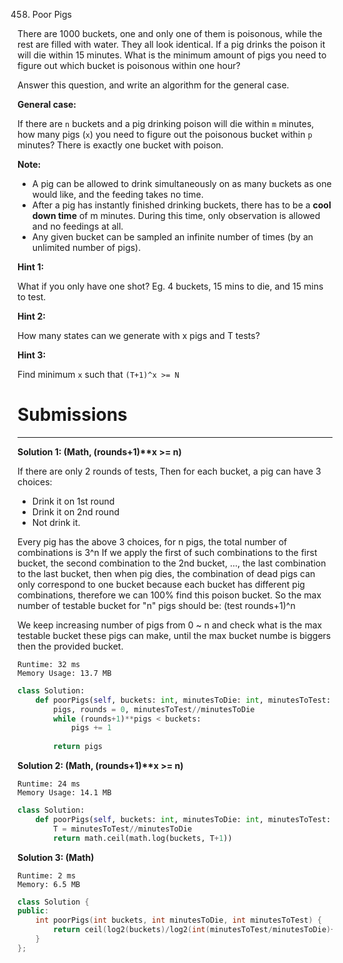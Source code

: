 458. Poor Pigs

There are 1000 buckets, one and only one of them is poisonous, while the rest are filled with water. They all look identical. If a pig drinks the poison it will die within 15 minutes. What is the minimum amount of pigs you need to figure out which bucket is poisonous within one hour?

Answer this question, and write an algorithm for the general case.

 

**General case:**

If there are `n` buckets and a pig drinking poison will die within `m` minutes, how many pigs (`x`) you need to figure out the poisonous bucket within `p` minutes? There is exactly one bucket with poison.

 

**Note:**

* A pig can be allowed to drink simultaneously on as many buckets as one would like, and the feeding takes no time.
* After a pig has instantly finished drinking buckets, there has to be a **cool down time** of m minutes. During this time, only observation is allowed and no feedings at all.
* Any given bucket can be sampled an infinite number of times (by an unlimited number of pigs).

**Hint 1:**

What if you only have one shot? Eg. 4 buckets, 15 mins to die, and 15 mins to test.

**Hint 2:**

How many states can we generate with x pigs and T tests?

**Hint 3:**

Find minimum `x` such that `(T+1)^x >= N`


# Submissions
---
**Solution 1: (Math, (rounds+1)\*\*x >= n)**

If there are only 2 rounds of tests,
Then for each bucket, a pig can have 3 choices:

* Drink it on 1st round
* Drink it on 2nd round
* Not drink it.

Every pig has the above 3 choices, for n pigs, the total number of combinations is 3^n
If we apply the first of such combinations to the first bucket, the second combination to the 2nd bucket, ..., the last combination to the last bucket, then when pig dies, the combination of dead pigs can only correspond to one bucket because each bucket has different pig combinations, therefore we can 100% find this poison bucket.
So the max number of testable bucket for "n" pigs should be:
(test rounds+1)^n

We keep increasing number of pigs from 0 ~ n and check what is the max testable bucket these pigs can make, until the max bucket numbe is biggers then the provided bucket.

```
Runtime: 32 ms
Memory Usage: 13.7 MB
```
```python
class Solution:
    def poorPigs(self, buckets: int, minutesToDie: int, minutesToTest: int) -> int:
        pigs, rounds = 0, minutesToTest//minutesToDie
        while (rounds+1)**pigs < buckets:
            pigs += 1
            
        return pigs
```

**Solution 2: (Math, (rounds+1)\*\*x >= n)**
```
Runtime: 24 ms
Memory Usage: 14.1 MB
```
```python
class Solution:
    def poorPigs(self, buckets: int, minutesToDie: int, minutesToTest: int) -> int:
        T = minutesToTest//minutesToDie
        return math.ceil(math.log(buckets, T+1))
```

**Solution 3: (Math)**
```
Runtime: 2 ms
Memory: 6.5 MB
```
```c++
class Solution {
public:
    int poorPigs(int buckets, int minutesToDie, int minutesToTest) {
        return ceil(log2(buckets)/log2(int(minutesToTest/minutesToDie)+1));
    }
};
```
